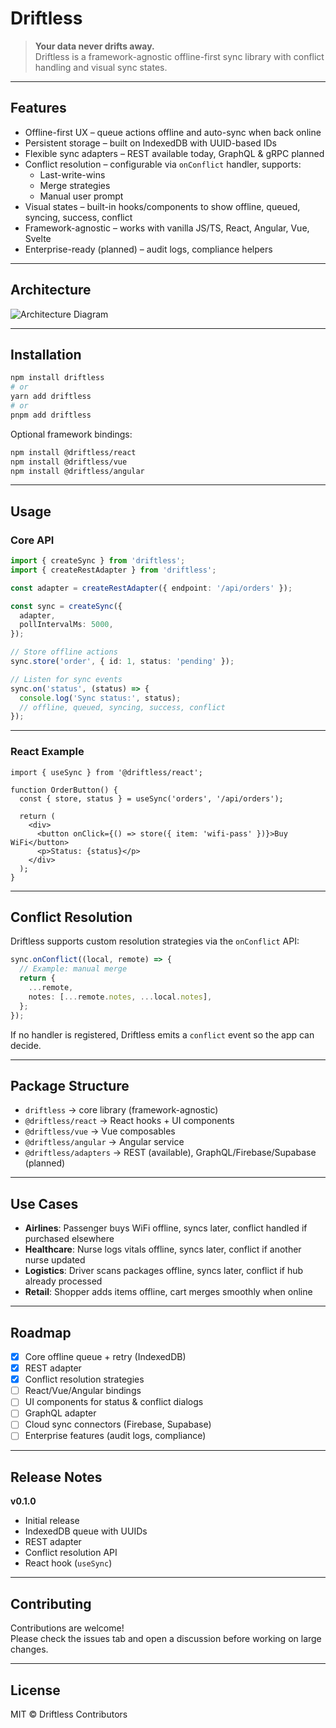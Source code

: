 # Driftless

> **Your data never drifts away.**  
> Driftless is a framework-agnostic offline-first sync library with conflict handling and visual sync states.

---

## Features

- Offline-first UX – queue actions offline and auto-sync when back online
- Persistent storage – built on IndexedDB with UUID-based IDs
- Flexible sync adapters – REST available today, GraphQL & gRPC planned
- Conflict resolution – configurable via `onConflict` handler, supports:
  - Last-write-wins
  - Merge strategies
  - Manual user prompt
- Visual states – built-in hooks/components to show offline, queued, syncing, success, conflict
- Framework-agnostic – works with vanilla JS/TS, React, Angular, Vue, Svelte
- Enterprise-ready (planned) – audit logs, compliance helpers

---

## Architecture

![Architecture Diagram](https://drive.google.com/file/d/1Lw22kdV4y9TR1Fi6gEOfgUhqWfySDHD3/view?usp=sharing)

---

## Installation

```bash
npm install driftless
# or
yarn add driftless
# or
pnpm add driftless
```

Optional framework bindings:

```bash
npm install @driftless/react
npm install @driftless/vue
npm install @driftless/angular
```

---

## Usage

### Core API

```ts
import { createSync } from 'driftless';
import { createRestAdapter } from 'driftless';

const adapter = createRestAdapter({ endpoint: '/api/orders' });

const sync = createSync({
  adapter,
  pollIntervalMs: 5000,
});

// Store offline actions
sync.store('order', { id: 1, status: 'pending' });

// Listen for sync events
sync.on('status', (status) => {
  console.log('Sync status:', status);
  // offline, queued, syncing, success, conflict
});
```

---

### React Example

```tsx
import { useSync } from '@driftless/react';

function OrderButton() {
  const { store, status } = useSync('orders', '/api/orders');

  return (
    <div>
      <button onClick={() => store({ item: 'wifi-pass' })}>Buy WiFi</button>
      <p>Status: {status}</p>
    </div>
  );
}
```

---

## Conflict Resolution

Driftless supports custom resolution strategies via the `onConflict` API:

```ts
sync.onConflict((local, remote) => {
  // Example: manual merge
  return {
    ...remote,
    notes: [...remote.notes, ...local.notes],
  };
});
```

If no handler is registered, Driftless emits a `conflict` event so the app can decide.

---

## Package Structure

- `driftless` → core library (framework-agnostic)
- `@driftless/react` → React hooks + UI components
- `@driftless/vue` → Vue composables
- `@driftless/angular` → Angular service
- `@driftless/adapters` → REST (available), GraphQL/Firebase/Supabase (planned)

---

## Use Cases

- **Airlines**: Passenger buys WiFi offline, syncs later, conflict handled if purchased elsewhere
- **Healthcare**: Nurse logs vitals offline, syncs later, conflict if another nurse updated
- **Logistics**: Driver scans packages offline, syncs later, conflict if hub already processed
- **Retail**: Shopper adds items offline, cart merges smoothly when online

---

## Roadmap

- [x] Core offline queue + retry (IndexedDB)
- [x] REST adapter
- [x] Conflict resolution strategies
- [ ] React/Vue/Angular bindings
- [ ] UI components for status & conflict dialogs
- [ ] GraphQL adapter
- [ ] Cloud sync connectors (Firebase, Supabase)
- [ ] Enterprise features (audit logs, compliance)

---

## Release Notes

**v0.1.0**

- Initial release
- IndexedDB queue with UUIDs
- REST adapter
- Conflict resolution API
- React hook (`useSync`)

---

## Contributing

Contributions are welcome!  
Please check the issues tab and open a discussion before working on large changes.

---

## License

MIT © Driftless Contributors
